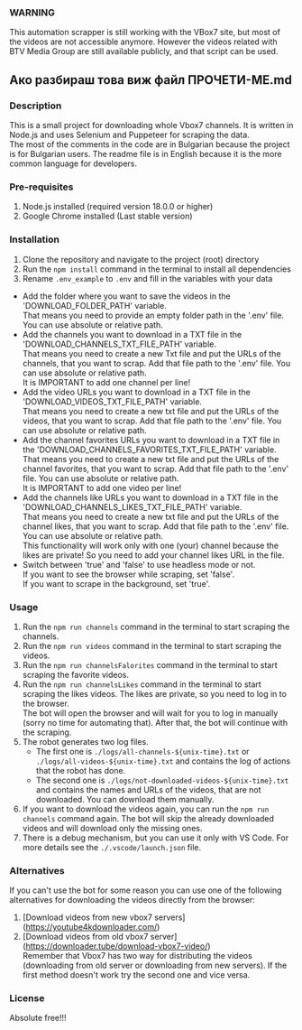 ### WARNING ###
This automation scrapper is still working with the VBox7 site, but most of the videos are not accessible anymore. However the videos related with BTV Media Group are still available publicly, and that script can be used.

## Ако разбираш това виж файл ПРОЧЕТИ-МЕ.md ##

### Description ###
This is a small project for downloading whole Vbox7 channels. It is written in Node.js and uses Selenium and Puppeteer for scraping the data.  
The most of the comments in the code are in Bulgarian because the project is for Bulgarian users. The readme file is in English because it is the more common language for developers.

### Pre-requisites ###
1. Node.js installed (required version 18.0.0 or higher)
2. Google Chrome installed (Last stable version)

### Installation ###  
1. Clone the repository and navigate to the project (root) directory  
2. Run the `npm install` command in the terminal to install all dependencies  
3. Rename `.env_example` to `.env` and fill in the variables with your data  
- Add the folder where you want to save the videos in the 'DOWNLOAD_FOLDER_PATH' variable.  
    That means you need to provide an empty folder path in the '.env' file. You can use absolute or relative path.
- Add the channels you want to download in a TXT file in the 'DOWNLOAD_CHANNELS_TXT_FILE_PATH' variable.  
    That means you need to create a new Txt file and put the URLs of the channels, that you want to scrap. Add that file path to the '.env' file. You can use absolute or relative path.  
    It is IMPORTANT to add one channel per line!  
- Add the video URLs you want to download in a TXT file in the 'DOWNLOAD_VIDEOS_TXT_FILE_PATH' variable.  
    That means you need to create a new txt file and put the URLs of the videos, that you want to scrap. Add that file path to the '.env' file. You can use absolute or relative path.
- Add the channel favorites URLs you want to download in a TXT file in the 'DOWNLOAD_CHANNELS_FAVORITES_TXT_FILE_PATH' variable.  
    That means you need to create a new txt file and put the URLs of the channel favorites, that you want to scrap. Add that file path to the '.env' file. You can use absolute or relative path.  
    It is IMPORTANT to add one video per line!
- Add the channels like URLs you want to download in a TXT file in the 'DOWNLOAD_CHANNELS_LIKES_TXT_FILE_PATH' variable.  
    That means you need to create a new txt file and put the URLs of the channel likes, that you want to scrap. Add that file path to the '.env' file. You can use absolute or relative path.  
    This functionality will work only with one (your) channel because the likes are private! So you need to add your channel likes URL in the file.
- Switch between 'true' and 'false' to use headless mode or not.  
    If you want to see the browser while scraping, set 'false'.  
    If you want to scrape in the background, set 'true'.

### Usage ###
1. Run the `npm run channels` command in the terminal to start scraping the channels.
2. Run the `npm run videos` command in the terminal to start scraping the videos.
3. Run the `npm run channelsFalorites` command in the terminal to start scraping the favorite videos.
4. Run the `npm run channelsLikes` command in the terminal to start scraping the likes videos. The likes are private, so you need to log in to the browser.  
    The bot will open the browser and will wait for you to log in manually (sorry no time for automating that). After that, the bot will continue with the scraping.
5. The robot generates two log files.  
    - The first one is `./logs/all-channels-${unix-time}.txt` or `./logs/all-videos-${unix-time}.txt` and contains the log of actions that the robot has done.
    - The second one is `./logs/not-downloaded-videos-${unix-time}.txt` and contains the names and URLs of the videos, that are not downloaded. You can download them manually. 
6. If you want to download the videos again, you can run the `npm run channels` command again. The bot will skip the already downloaded videos and will download only the missing ones.
7. There is a debug mechanism, but you can use it only with VS Code. For more details see the `./.vscode/launch.json` file.

### Alternatives ###
If you can't use the bot for some reason you can use one of the following alternatives for downloading the videos directly from the browser:
1. [Download videos from new vbox7 servers] (https://youtube4kdownloader.com/)  
2. [Download videos from old vbox7 server] (https://downloader.tube/download-vbox7-video/)  
Remember that Vbox7 has two way for distributing the videos (downloading from old server or downloading from new servers). If the first method doesn't work try the second one and vice versa.

### License ###
Absolute free!!!

